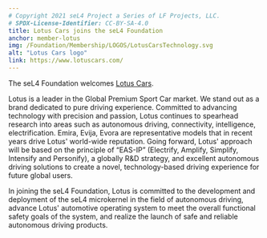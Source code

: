 ```yaml
---
# Copyright 2021 seL4 Project a Series of LF Projects, LLC.
# SPDX-License-Identifier: CC-BY-SA-4.0
title: Lotus Cars joins the seL4 Foundation
anchor: member-lotus
img: /Foundation/Membership/LOGOS/LotusCarsTechnology.svg
alt: "Lotus Cars logo"
link: https://www.lotuscars.com/
---
```


The seL4 Foundation welcomes [Lotus Cars](https://www.lotuscars.com/).

Lotus is a leader in the Global Premium Sport Car market. We stand out as a
brand dedicated to pure driving experience. Committed to advancing technology
with precision and passion, Lotus continues to spearhead research into areas
such as autonomous driving, connectivity, intelligence, electrification. Emira,
Evija, Evora are representative models that in recent years drive Lotus'
world-wide reputation. Going forward, Lotus' approach will be based on the
principle of “EAS-IP” (Electrify, Amplify, Simplify, Intensify and Personify), a
globally R&D strategy, and excellent autonomous driving solutions to create a
novel, technology-based driving experience for future global users.

In joining the seL4 Foundation, Lotus is committed to the development and
deployment of the seL4 microkernel in the field of autonomous driving, advance
Lotus' automotive operating system to meet the overall functional safety goals
of the system, and realize the launch of safe and reliable autonomous driving
products.

